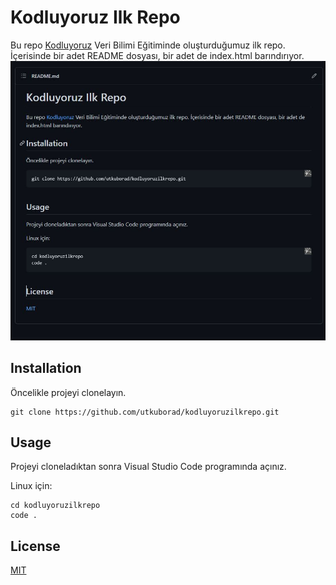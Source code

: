# Kodluyoruz Ilk Repo
Bu repo [Kodluyoruz](https://www.kodluyoruz.org/) Veri Bilimi Eğitiminde oluşturduğumuz ilk repo. İçerisinde bir adet README dosyası, bir adet de index.html barındırıyor.
![Proje Resmi](./proje.JPG)

## Installation
Öncelikle projeyi clonelayın.
```
git clone https://github.com/utkuborad/kodluyoruzilkrepo.git
```

## Usage 
Projeyi cloneladıktan sonra Visual Studio Code programında açınız.

Linux için:
```
cd kodluyoruzilkrepo
code .
```

## License
[MIT](https://choosealicense.com/licenses/mit/)
